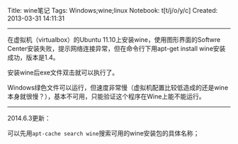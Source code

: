 Title: wine笔记
Tags: Windows;wine;linux
Notebook: t[t/j/o/y/c]
Created: 2013-03-31 14:11:31

------

在虚拟机（virtualbox）的Ubuntu 11.10上安装wine，使用图形界面的Softwre Center安装失败，提示网络连接异常，但在命令行下用apt-get install wine安装成功，版本是1.4。

安装wine后exe文件双击就可以执行了。

Windows绿色文件可以运行，但速度非常慢（虚拟机配置比较低造成的还是wine本身就很慢？），基本不可用，只能验证这个程序在Wine上能不能运行。

-------

2014.6.3更新：

可以先用`apt-cache search wine`搜索可用的wine安装包的具体名称；



